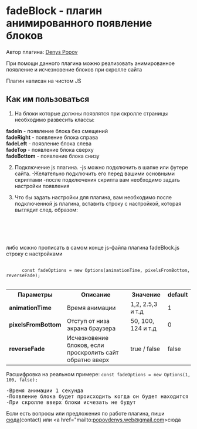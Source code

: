 <h1>fadeBlock - плагин анимированного появление блоков</h1>

Автор плагина: <a href="https://www.denyspopov.com">Denys Popov</a>

При помощи данного плагина можно реализовать анимированное появление и исчезновение блоков при скролле сайта

Плагин написан на чистом JS

<h2>Как им пользоваться</h2>

1. На блоки которые должны появлятся при скролле страницы необходимо развесить классы:

<b>fadeIn</b> - появление блока без смещений <br>
<b>fadeRight</b> - появление блока справа <br>
<b>fadeLeft</b> - появление блока слева <br>
<b>fadeTop</b> - появление блока сверху <br>
<b>fadeBottom</b> - появление блока снизу <br>

2. Подключение js плагина.
-js можно подключить в шапке или футере сайта.
-Желательно подключить его перед вашими основными скриптами
-после подключения скрипта вам необходимо задать настройки появления

3. Что бы задать настройки для плагина, вам необходимо после подключенной js плагина, вставить строку с настройкой, которая выглядит след. образом:
<pre>
  <code>
    <script>
      const fadeOptions = new Options(animationTime, pixelsFromBottom, reverseFade);
    </script>
  </code>
</pre>
либо можно прописать в самом конце js-файла плагина fadeBlock.js строку с настройками
<pre>
  <code>
      const fadeOptions = new Options(animationTime, pixelsFromBottom, reverseFade);
  </code>
</pre>
<table>
  <tr>
    <th>
      Параметры
    </th>
    <th>
      Описание
    </th>
    <th>
      Значение
    </th>
    <th>
      default
    </th>
  </tr>
  <tr>
    <td>
      <b>animationTime</b>
    </td>
    <td>
      Время анимации
    </td>
    <td>
      1,2, 2.5,3 и т.д
    </td>
    <td>
      1
    </td>
  </tr>
    <tr>
    <td>
      <b>pixelsFromBottom</b>
    </td>
    <td>
      Отступ от низа экрана браузера
    </td>
    <td>
      50, 100, 124 и т.д
    </td>
    <td>
      0
    </td>
  </tr>
    </tr>
    <tr>
    <td>
      <b>reverseFade</b>
    </td>
    <td>
       Исчезновение блоков, если проскролить сайт обратно вверх
    </td>
    <td>
      true / false
    </td>
    <td>
      false
    </td>
  </tr>
</table>
Расшифровка на реальном примере:
<code>const fadeOptions = new Options(1, 100, false);</code><br>
<pre>
-Время анимации 1 секунда
-Появление блока будет происходить когда он будет находится на расстоянии 100 пикселей от низа экрана
-При скролле вверх блоки исчезать не будут
</pre>

Если есть вопросы или предложения по работе плагина, пиши <a href="https://www.denyspopov.com" target="_blank">сюда</a>(contact) или <a href="mailto:popovdenys.web@gmail.com>сюда</a>
